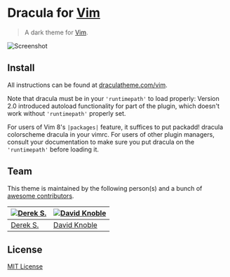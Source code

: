 # Dracula for [Vim](http://www.vim.org/)

> A dark theme for [Vim](http://www.vim.org/).

![Screenshot](https://draculatheme.com/assets/img/screenshots/vim.png)

## Install

All instructions can be found at
[draculatheme.com/vim](https://draculatheme.com/vim).

Note that dracula must be in your `'runtimepath'` to load properly: Version 2.0
introduced autoload functionality for part of the plugin, which doesn't work
without `'runtimepath'` properly set.

For users of Vim 8's `|packages|` feature, it suffices to put
    packadd! dracula
    colorscheme dracula
in your vimrc. For users of other plugin managers, consult your documentation
to make sure you put dracula on the `'runtimepath'` before loading it.

## Team

This theme is maintained by the following person(s) and a bunch of
[awesome contributors](https://github.com/dracula/vim/graphs/contributors).

| [![Derek S.](https://avatars3.githubusercontent.com/u/5240018?v=3&s=70)](https://github.com/dsifford) | [![David Knoble](https://avatars0.githubusercontent.com/u/22802209?v=4&s=70)](https://github.com/benknoble) |
| ----------------------------------------------------------------------------------------------------- | ----------------------------------------------------------------------------------------------------------- |
| [Derek S.](https://github.com/dsifford)                                                               | [David Knoble](https://github.com/benknoble)                                                                |

## License

[MIT License](./LICENSE)
